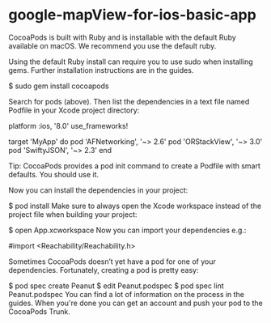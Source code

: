 # google-mapView-for-ios-basic-app


CocoaPods is built with Ruby and is installable with the default Ruby available on macOS. We recommend you use the default ruby.

Using the default Ruby install can require you to use sudo when installing gems. Further installation instructions are in the guides.

$ sudo gem install cocoapods


Search for pods (above). Then list the dependencies in a text file named Podfile in your Xcode project directory:

platform :ios, '8.0'
use_frameworks!

target 'MyApp' do
  pod 'AFNetworking', '~> 2.6'
  pod 'ORStackView', '~> 3.0'
  pod 'SwiftyJSON', '~> 2.3'
end


Tip: CocoaPods provides a pod init command to create a Podfile with smart defaults. You should use it.

Now you can install the dependencies in your project:

$ pod install
Make sure to always open the Xcode workspace instead of the project file when building your project:

$ open App.xcworkspace
Now you can import your dependencies e.g.:

#import <Reachability/Reachability.h>


Sometimes CocoaPods doesn’t yet have a pod for one of your dependencies. Fortunately, creating a pod is pretty easy:

$ pod spec create Peanut
$ edit Peanut.podspec
$ pod spec lint Peanut.podspec
You can find a lot of information on the process in the guides. When you're done you can get an account and push your pod to the CocoaPods Trunk.
